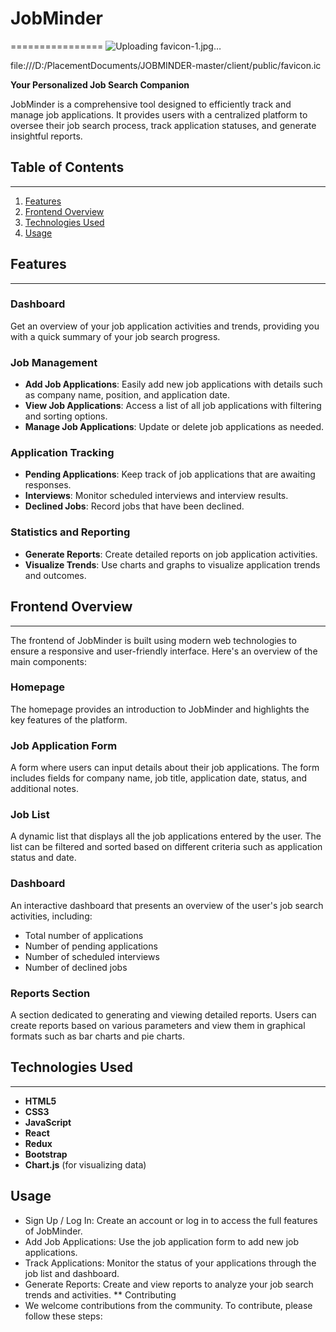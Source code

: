 # JobMinder
================
![Uploading favicon-1.jpg…]()

file:///D:/PlacementDocuments/JOBMINDER-master/client/public/favicon.ic

**Your Personalized Job Search Companion**

JobMinder is a comprehensive tool designed to efficiently track and manage job applications. It provides users with a centralized platform to oversee their job search process, track application statuses, and generate insightful reports.

## Table of Contents
-----------------

1. [Features](#features)
2. [Frontend Overview](#frontend-overview)
3. [Technologies Used](#technologies-used)
4. [Usage](#usage)


## Features
------------

### Dashboard

Get an overview of your job application activities and trends, providing you with a quick summary of your job search progress.

### Job Management

*   **Add Job Applications**: Easily add new job applications with details such as company name, position, and application date.
*   **View Job Applications**: Access a list of all job applications with filtering and sorting options.
*   **Manage Job Applications**: Update or delete job applications as needed.

### Application Tracking

*   **Pending Applications**: Keep track of job applications that are awaiting responses.
*   **Interviews**: Monitor scheduled interviews and interview results.
*   **Declined Jobs**: Record jobs that have been declined.

### Statistics and Reporting

*   **Generate Reports**: Create detailed reports on job application activities.
*   **Visualize Trends**: Use charts and graphs to visualize application trends and outcomes.

## Frontend Overview
-------------------

The frontend of JobMinder is built using modern web technologies to ensure a responsive and user-friendly interface. Here's an overview of the main components:

### Homepage

The homepage provides an introduction to JobMinder and highlights the key features of the platform.

### Job Application Form

A form where users can input details about their job applications. The form includes fields for company name, job title, application date, status, and additional notes.

### Job List

A dynamic list that displays all the job applications entered by the user. The list can be filtered and sorted based on different criteria such as application status and date.

### Dashboard

An interactive dashboard that presents an overview of the user's job search activities, including:

*   Total number of applications
*   Number of pending applications
*   Number of scheduled interviews
*   Number of declined jobs

### Reports Section

A section dedicated to generating and viewing detailed reports. Users can create reports based on various parameters and view them in graphical formats such as bar charts and pie charts.

## Technologies Used
-------------------

*   **HTML5**
*   **CSS3**
*   **JavaScript**
*   **React**
*   **Redux**
*   **Bootstrap**
*   **Chart.js** (for visualizing data)


## Usage
- Sign Up / Log In: Create an account or log in to access the full features of JobMinder.
- Add Job Applications: Use the job application form to add new job applications.
- Track Applications: Monitor the status of your applications through the job list and dashboard.
- Generate Reports: Create and view reports to analyze your job search trends and activities.
** Contributing
- We welcome contributions from the community. To contribute, please follow these steps:

